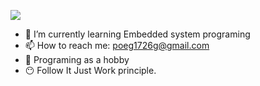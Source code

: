 ![](https://komarev.com/ghpvc/?username=POEG1726&style=for-the-badge&color=orange)
- 🌱 I’m currently learning Embedded system programing
- 📫 How to reach me: poeg1726g@gmail.com
- 🙂 Programing as a hobby
- 😶 Follow It Just Work principle.
